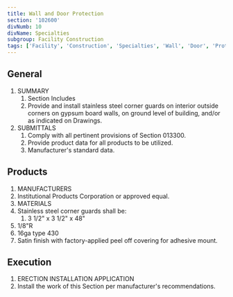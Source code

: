 ```yaml
---
title: Wall and Door Protection
section: '102600'
divNumb: 10
divName: Specialties
subgroup: Facility Construction
tags: ['Facility', 'Construction', 'Specialties', 'Wall', 'Door', 'Protection']
---
```



## General

1. SUMMARY
   1. Section Includes
   1. Provide and install stainless steel corner guards on interior outside corners on gypsum board walls, on ground level of building, and/or as indicated on Drawings.
1. SUBMITTALS
   1. Comply with all pertinent provisions of Section 013300.
   1. Provide product data for all products to be utilized.
   1. Manufacturer's standard data.

## Products

   1. MANUFACTURERS
   1. Institutional Products Corporation or approved equal.
   1. MATERIALS
   1. Stainless steel corner guards shall be:
      1. 3 1/2" x 3 1/2" x 48"
   1. 1/8"R
   1. 16ga type 430
   1. Satin finish with factory-applied peel off covering for adhesive mount.

## Execution

   1. ERECTION INSTALLATION APPLICATION
   1. Install the work of this Section per manufacturer's recommendations.


